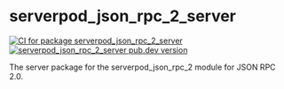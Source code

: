 # serverpod_json_rpc_2_server
[![CI for package serverpod_json_rpc_2_server](https://github.com/Skycoder42/serverpod_json_rpc_2/actions/workflows/server_ci.yaml/badge.svg)](https://github.com/Skycoder42/serverpod_json_rpc_2/actions/workflows/server_ci.yaml)
[![serverpod_json_rpc_2_server pub.dev version](https://img.shields.io/pub/v/serverpod_json_rpc_2_server)](https://pub.dev/packages/serverpod_json_rpc_2_server)

The server package for the serverpod_json_rpc_2 module for JSON RPC 2.0.
